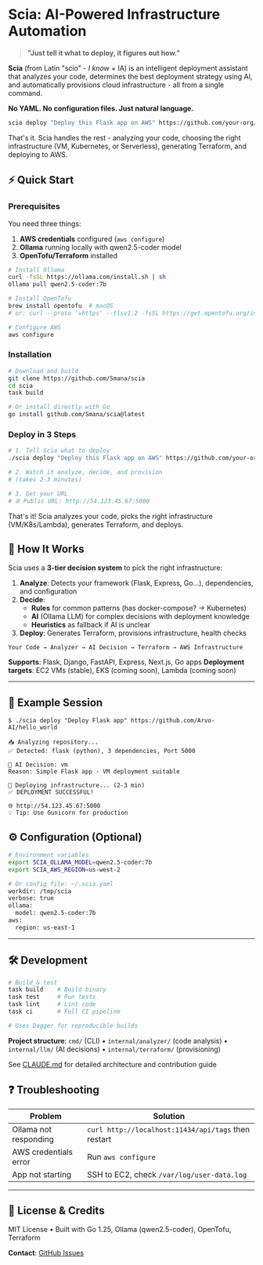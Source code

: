 # Scia: AI-Powered Infrastructure Automation

> **"Just tell it what to deploy, it figures out how."**

**Scia** (from Latin "scio" - *I know* + IA) is an intelligent deployment assistant that analyzes your code, determines the best deployment strategy using AI, and automatically provisions cloud infrastructure - all from a single command.

**No YAML. No configuration files. Just natural language.**

```bash
scia deploy "Deploy this Flask app on AWS" https://github.com/your-org/app
```

That's it. Scia handles the rest - analyzing your code, choosing the right infrastructure (VM, Kubernetes, or Serverless), generating Terraform, and deploying to AWS.


## ⚡ Quick Start

### Prerequisites

You need three things:
1. **AWS credentials** configured (`aws configure`)
2. **Ollama** running locally with qwen2.5-coder model
3. **OpenTofu/Terraform** installed

```bash
# Install Ollama
curl -fsSL https://ollama.com/install.sh | sh
ollama pull qwen2.5-coder:7b

# Install OpenTofu
brew install opentofu  # macOS
# or: curl --proto '=https' --tlsv1.2 -fsSL https://get.opentofu.org/install-opentofu.sh | bash

# Configure AWS
aws configure
```

### Installation

```bash
# Download and build
git clone https://github.com/Smana/scia
cd scia
task build

# Or install directly with Go
go install github.com/Smana/scia@latest
```

### Deploy in 3 Steps

```bash
# 1. Tell Scia what to deploy
./scia deploy "Deploy this Flask app on AWS" https://github.com/your-org/your-app

# 2. Watch it analyze, decide, and provision
# (takes 2-3 minutes)

# 3. Get your URL
# 🌐 Public URL: http://54.123.45.67:5000
```

That's it! Scia analyzes your code, picks the right infrastructure (VM/K8s/Lambda), generates Terraform, and deploys.

## 🧠 How It Works

Scia uses a **3-tier decision system** to pick the right infrastructure:

1. **Analyze**: Detects your framework (Flask, Express, Go...), dependencies, and configuration
2. **Decide**:
   - **Rules** for common patterns (has docker-compose? → Kubernetes)
   - **AI** (Ollama LLM) for complex decisions with deployment knowledge
   - **Heuristics** as fallback if AI is unclear
3. **Deploy**: Generates Terraform, provisions infrastructure, health checks

```
Your Code → Analyzer → AI Decision → Terraform → AWS Infrastructure
```

**Supports**: Flask, Django, FastAPI, Express, Next.js, Go apps
**Deployment targets**: EC2 VMs (stable), EKS (coming soon), Lambda (coming soon)

---

## 🎯 Example Session

```
$ ./scia deploy "Deploy Flask app" https://github.com/Arvo-AI/hello_world

📥 Analyzing repository...
✅ Detected: flask (python), 3 dependencies, Port 5000

🧠 AI Decision: vm
Reason: Simple Flask app - VM deployment suitable

🚀 Deploying infrastructure... (2-3 min)
✅ DEPLOYMENT SUCCESSFUL!

🌐 http://54.123.45.67:5000
💡 Tip: Use Gunicorn for production
```

## ⚙️ Configuration (Optional)

```bash
# Environment variables
export SCIA_OLLAMA_MODEL=qwen2.5-coder:7b
export SCIA_AWS_REGION=us-west-2

# Or config file: ~/.scia.yaml
workdir: /tmp/scia
verbose: true
ollama:
  model: qwen2.5-coder:7b
aws:
  region: us-east-1
```

---

## 🛠️ Development

```bash
# Build & test
task build    # Build binary
task test     # Run tests
task lint     # Lint code
task ci       # Full CI pipeline

# Uses Dagger for reproducible builds
```

**Project structure**: `cmd/` (CLI) • `internal/analyzer/` (code analysis) • `internal/llm/` (AI decisions) • `internal/terraform/` (provisioning)

See [CLAUDE.md](CLAUDE.md) for detailed architecture and contribution guide

## ❓ Troubleshooting

| Problem | Solution |
|---------|----------|
| Ollama not responding | `curl http://localhost:11434/api/tags` then restart |
| AWS credentials error | Run `aws configure` |
| App not starting | SSH to EC2, check `/var/log/user-data.log` |

---

## 📄 License & Credits

MIT License • Built with Go 1.25, Ollama (qwen2.5-coder), OpenTofu, Terraform

**Contact**: [GitHub Issues](https://github.com/Smana/scia/issues)

